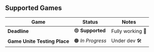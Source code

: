 ##  Supported Games

|  Game                       |  Status        |  Notes         |
|------------------------------|------------------|------------------|
| **Deadline**                 | 🟢 **Supported** | Fully working 💯 |
| **Game Unite Testing Place** | 🟠 *In Progress* | Under dev 🛠️     |
